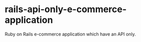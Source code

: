 # rails-api-only-e-commerce-application
Ruby on Rails e-commerce application which have an API only.

